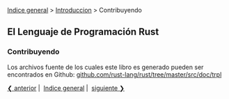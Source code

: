 [Indice general](_index.md) > [Introduccion](ch01-00-intro.md) > Contribuyendo

## El Lenguaje de Programación Rust

### Contribuyendo

Los archivos fuente de los cuales este libro es generado pueden ser encontrados
en Github:
[github.com/rust-lang/rust/tree/master/src/doc/trpl](https://github.com/rust-lang/rust/tree/master/src/doc/trpl)

[❮ anterior](ch01-01-welcome.md)&nbsp;|&nbsp;
[Indice general](_index.md)&nbsp;|&nbsp;
[siguiente ❯](ch01-03-quick-intro-to-rust.md)
